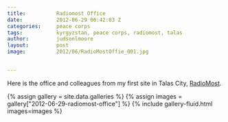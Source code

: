 ```yaml
---
title:			Radiomost Office
date:			2012-06-29 06:42:03 Z
categories:		peace corps
tags:			kyrgyzstan, peace corps, radiomost, talas
author:			judsonlmoore
layout:			post
image:			2012/06/RadioMostOffie_001.jpg


---
```


Here is the office and colleagues from my first site in Talas City, [RadioMost](https://www.judsonlmoore.com/radiomost-office/).

{% assign gallery = site.data.galleries %}
{% assign images = gallery["2012-06-29-radiomost-office"] %}
{% include gallery-fluid.html images=images %}
